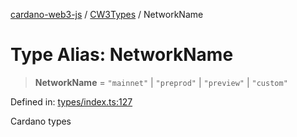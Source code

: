 [cardano-web3-js](../../../../index.md) / [CW3Types](../index.md) / NetworkName

# Type Alias: NetworkName

> **NetworkName** = `"mainnet"` \| `"preprod"` \| `"preview"` \| `"custom"`

Defined in: [types/index.ts:127](https://github.com/xray-network/cardano-web3-js/blob/main/src/types/index.ts#L127)

Cardano types
